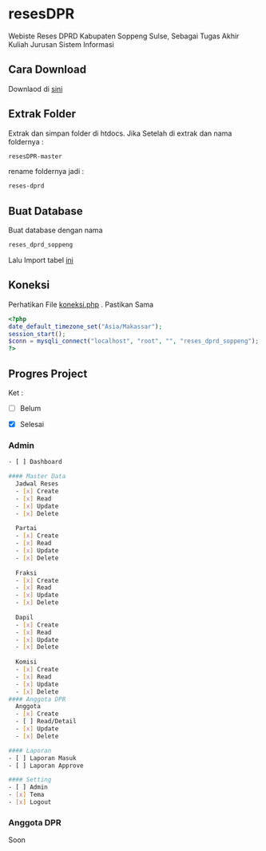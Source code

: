 # resesDPR
Webiste Reses DPRD Kabupaten Soppeng Sulse, Sebagai Tugas Akhir Kuliah Jurusan Sistem Informasi




## Cara Download

Downlaod di [sini](https://github.com/azwarbahar07/resesDPR/archive/master.zip)




## Extrak Folder

Extrak dan simpan folder di htdocs.
Jika Setelah di extrak dan nama foldernya :
```bash
resesDPR-master
```
rename foldernya jadi :
```bash
reses-dprd
```




## Buat Database

Buat database dengan nama
```bash
reses_dprd_soppeng
```

Lalu Import tabel [ini](https://github.com/azwarbahar07/resesDPR/blob/master/reses_dprd_soppeng.sql)




## Koneksi

Perhatikan File [koneksi.php](https://github.com/azwarbahar07/resesDPR/blob/master/koneksi.php) . Pastikan Sama
```php
<?php
date_default_timezone_set("Asia/Makassar");
session_start();
$conn = mysqli_connect("localhost", "root", "", "reses_dprd_soppeng");
?>
```




## Progres Project

Ket :
- [ ] Belum
- [x] Selesai


### Admin
```bash
- [ ] Dashboard

#### Master Data
  Jadwal Reses
  - [x] Create
  - [x] Read
  - [x] Update
  - [x] Delete
  
  Partai
  - [x] Create
  - [x] Read
  - [x] Update
  - [x] Delete
  
  Fraksi
  - [x] Create
  - [x] Read
  - [x] Update
  - [x] Delete
  
  Dapil
  - [x] Create
  - [x] Read
  - [x] Update
  - [x] Delete
  
  Komisi
  - [x] Create
  - [x] Read
  - [x] Update
  - [x] Delete
#### Anggota DPR
  Anggota
  - [x] Create
  - [ ] Read/Detail
  - [x] Update
  - [x] Delete

#### Laporan
- [ ] Laporan Masuk
- [ ] Laporan Approve

#### Setting
- [ ] Admin
- [x] Tema
- [x] Logout
```


### Anggota DPR

Soon
